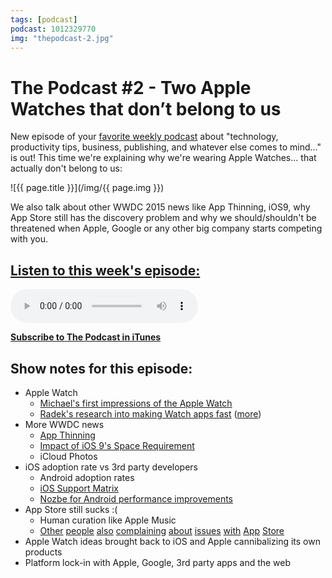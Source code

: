 ```yaml
---
tags: [podcast]
podcast: 1012329770
img: "thepodcast-2.jpg"
---
```


# The Podcast #2 - Two Apple Watches that don’t belong to us

New episode of your [favorite weekly podcast][p] about "technology, productivity tips, business, publishing, and whatever else comes to mind..." is out! This time we're explaining why we're wearing Apple Watches... that actually don't belong to us:

<!--More-->

![{{ page.title }}](/img/{{ page.img }})

We also talk about other WWDC 2015 news like App Thinning, iOS9, why App Store still has the discovery problem and why we should/shouldn't be threatened when Apple, Google or any other big company starts competing with you.

## [Listen to this week's episode:][e]

<audio controls>
<source src="https://files.nozbe.com/podcast/002.mp3" type="audio/mpeg">
</audio>

**[Subscribe to The Podcast in iTunes][i]**

## Show notes for this episode:

  * Apple Watch
    * [Michael's first impressions of the Apple Watch](https://sliwinski.com/watch-5days/)
    * [Radek's research into making Watch apps fast](http://radex.io/watch/diffing/) ([more](http://radex.io/watch/lazy/))
  * More WWDC news
    * [App Thinning](https://developer.apple.com/library/prerelease/watchos/documentation/IDEs/Conceptual/AppDistributionGuide/AppThinning/AppThinning.html)
    * [Impact of iOS 9's Space Requirement](https://david-smith.org/blog/2015/06/23/impact-of-ios-9-s-space-requirement/)
    * iCloud Photos
  * iOS adoption rate vs 3rd party developers
    * Android adoption rates
    * [iOS Support Matrix](http://iossupportmatrix.com/)
    * [Nozbe for Android performance improvements](https://nozbe.com/blog/nozbe-for-android/)
  * App Store still sucks :(
    * Human curation like Apple Music
    * [Other](http://developingperspective.com/2014/02/27/0/) [people](http://gedblog.com/2014/12/15/how-broken-is-discovery-on-the-app-store-this-broken/) [also](http://www.macstories.net/ios/apple-asks-pcalc-developer-to-remove-ios-8-widget/) [complaining](http://www.macstories.net/ios/goodbye-drafts-widget-for-now/) [about](http://www.panic.com/blog/transmit-ios-1-1-1/) [issues](http://oleb.net/blog/2014/12/apple-out-of-touch/) [with](https://cromulentlabs.wordpress.com/2014/12/07/launcher-followup-and-thoughts-on-the-app-store-review-system/) [App](http://developingperspective.com/2014/03/06/176/) [Store](http://developingperspective.com/2014/04/11/180/)
  * Apple Watch ideas brought back to iOS and Apple cannibalizing its own products
  * Platform lock-in with Apple, Google, 3rd party apps and the web

[e]: http://thepodcast.fm/episodes/2
[p]: https://michael.gratis/thepodcastfm
[n]: https://nozbe.com/?a=mike
[r]: https://michael.gratis/radex
[i]: https://michael.gratis/thepodcast